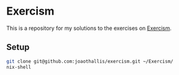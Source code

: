 # Exercism

This is a repository for my solutions to the exercises on [Exercism](https://exercism.io/).

## Setup

```bash
git clone git@github.com:joaothallis/exercism.git ~/Exercism/
nix-shell
```
